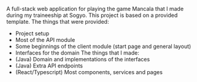 A full-stack web application for playing the game Mancala that I made during my traineeship at Sogyo. This project is based on a provided template.
The things that were provided:
- Project setup
- Most of the API module
- Some beginnings of the client module (start page and general layout)
- Interfaces for the domain
The things that I made:
- (Java) Domain and implementations of the interfaces
- (Java) Extra API endpoints
- (React/Typescript) Most components, services and pages
